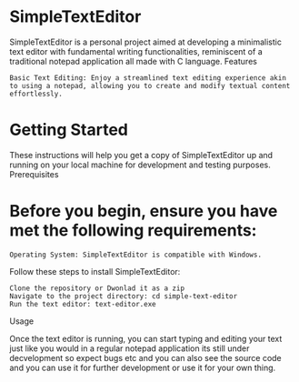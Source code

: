 # SimpleTextEditor

SimpleTextEditor is a personal project aimed at developing a minimalistic text editor with fundamental writing functionalities, reminiscent of a traditional notepad application all made with C language.
Features

    Basic Text Editing: Enjoy a streamlined text editing experience akin to using a notepad, allowing you to create and modify textual content effortlessly.

# Getting Started

These instructions will help you get a copy of SimpleTextEditor up and running on your local machine for development and testing purposes.
Prerequisites

# Before you begin, ensure you have met the following requirements:

    Operating System: SimpleTextEditor is compatible with Windows.

Follow these steps to install SimpleTextEditor:

    Clone the repository or Dwonlad it as a zip 
    Navigate to the project directory: cd simple-text-editor
    Run the text editor: text-editor.exe

Usage

Once the text editor is running, you can start typing and editing your text just like you would in a regular notepad application its still under decvelopment so expect bugs etc and you can also see the source code and you can use it for further
development or use it for your own thing.
